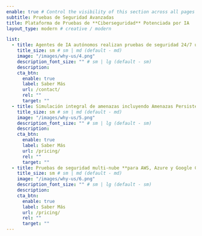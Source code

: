 ```yaml
---
enable: true # Control the visibility of this section across all pages where it is used
subtitle: Pruebas de Seguridad Avanzadas
title: Plataforma de Pruebas de **Ciberseguridad** Potenciada por IA
layout_type: modern # creative / modern

list:
  - title: Agentes de IA autónomos realizan pruebas de seguridad 24/7 usando el framework MITRE ATT&CK y metodologías OWASP
    title_size: sm # sm | md (default - md)
    image: "/images/why-us/4.png"
    description_font_size: "" # sm | lg (default - sm)
    description:
    cta_btn:
      enable: true
      label: Saber Más
      url: /contact/
      rel: ""
      target: ""
  - title: Simulación integral de amenazas incluyendo Amenazas Persistentes Avanzadas (APT) y escenarios de ataque del mundo real
    title_size: sm # sm | md (default - md)
    image: "/images/why-us/5.png"
    description_font_size: "" # sm | lg (default - sm)
    description:
    cta_btn:
      enable: true
      label: Saber Más
      url: /pricing/
      rel: ""
      target: ""
  - title: Pruebas de seguridad multi-nube **para AWS, Azure y Google Cloud** con reportes de cumplimiento para SOC 2, ISO 27001 y PCI DSS
    title_size: sm # sm | md (default - md)
    image: "/images/why-us/6.png"
    description_font_size: "" # sm | lg (default - sm)
    description:
    cta_btn:
      enable: true
      label: Saber Más
      url: /pricing/
      rel: ""
      target: ""
---
```


